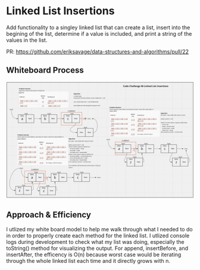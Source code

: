 # Linked List Insertions
<!-- Description of the challenge -->
Add functionality to a singley linked list that can create a list, insert into the begining of the list, determine if a value is included, and print a string of the values in the list.

PR: https://github.com/eriksavage/data-structures-and-algorithms/pull/22

## Whiteboard Process
<!-- Embedded whiteboard image -->
![whiteboard img](./linked-list-insertions.png)

## Approach & Efficiency
<!-- What approach did you take? Discuss Why. What is the Big O space/time for this approach? -->
I utlized my white board model to help me walk through what I needed to do in order to properly create each method for the linked list. I utlized console logs during development to check what my list was doing, especially the toString() method for visualizing the output. For append, insertBefore, and insertAfter, the efficency is O(n) because worst case would be iterating through the whole linked list each time and it directly grows with n.